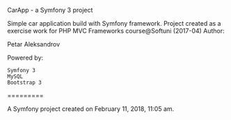 CarApp - a Symfony 3 project

Simple car application build with Symfony framework. Project created as a exercise work for PHP MVC Frameworks course@Softuni (2017-04)
Author:

Petar Aleksandrov

Powered by:

    Symfony 3
    MySQL
    Bootstrap 3

=========

A Symfony project created on February 11, 2018, 11:05 am.
